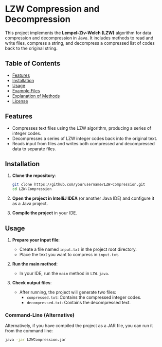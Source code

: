 # LZW Compression and Decompression

This project implements the **Lempel-Ziv-Welch (LZW)** algorithm for data compression and decompression in Java. It includes methods to read and write files, compress a string, and decompress a compressed list of codes back to the original string.

## Table of Contents
- [Features](#features)
- [Installation](#installation)
- [Usage](#usage)
- [Example Files](#example-files)
- [Explanation of Methods](#explanation-of-methods)
- [License](#license)

## Features
- Compresses text files using the LZW algorithm, producing a series of integer codes.
- Decompresses a series of LZW integer codes back into the original text.
- Reads input from files and writes both compressed and decompressed data to separate files.

## Installation
1. **Clone the repository**:
    ```bash
    git clone https://github.com/yourusername/LZW-Compression.git
    cd LZW-Compression
    ```

2. **Open the project in IntelliJ IDEA** (or another Java IDE) and configure it as a Java project.

3. **Compile the project** in your IDE.

## Usage
1. **Prepare your input file**:
   - Create a file named `input.txt` in the project root directory.
   - Place the text you want to compress in `input.txt`.

2. **Run the main method**:
   - In your IDE, run the `main` method in `LZW.java`.

3. **Check output files**:
   - After running, the project will generate two files:
     - `compressed.txt`: Contains the compressed integer codes.
     - `decompressed.txt`: Contains the decompressed text.

### Command-Line (Alternative)
Alternatively, if you have compiled the project as a JAR file, you can run it from the command line:
```bash
java -jar LZWCompression.jar

